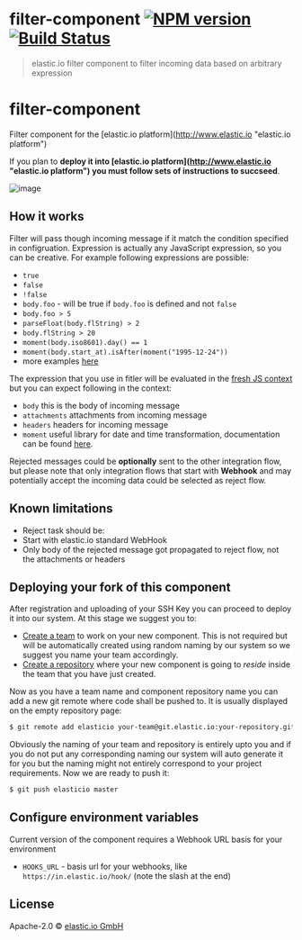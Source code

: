 # filter-component [![NPM version][npm-image]][npm-url] [![Build Status][travis-image]][travis-url]

> elastic.io filter component to filter incoming data based on arbitrary expression

# filter-component
Filter component for the [elastic.io platform](http://www.elastic.io &#34;elastic.io platform&#34;)

If you plan to **deploy it into [elastic.io platform](http://www.elastic.io &#34;elastic.io platform&#34;) you must follow sets of instructions to succseed**. 

![image](https://cloud.githubusercontent.com/assets/56208/22467841/7b19fa48-e7c6-11e6-934d-7ad224d5cd54.png)

## How it works

Filter will pass though incoming message if it match the condition specified in configruation. Expression is actually any JavaScript expression, so you can be creative. For example following expressions are possible:
 * ``true``
 * ``false``
 * ``!false``
 * ``body.foo`` - will be true if ``body.foo`` is defined and not ``false``
 * ``body.foo > 5``
 * ``parseFloat(body.flString) > 2``
 * ``body.flString > 20``
 * ``moment(body.iso8601).day() == 1``
 * ``moment(body.start_at).isAfter(moment("1995-12-24"))``
 * more examples [here](https://github.com/elasticio/filter-component/blob/master/test/filter.spec.js#L42)

The expression that you use in fitler will be evaluated in the 
[fresh JS context](https://nodejs.org/api/vm.html#vm_script_runinnewcontext_sandbox_options)
but you can expect following in the context:
 * ``body`` this is the body of incoming message
 * ``attachments`` attachments from incoming message
 * ``headers`` headers for incoming message
 * ``moment`` useful library for date and time transformation, documentation can be found [here](https://momentjs.com/).

Rejected messages could be **optionally** sent to the other integration flow, but please note that only integration flows
that start with **Webhook** and may potentially accept the incoming data could be selected as reject flow.


## Known limitations

* Reject task should be:
 * Start with elastic.io standard WebHook
* Only body of the rejected message got propagated to reject flow, not the attachments or headers

## Deploying your fork of this component

After registration and uploading of your SSH Key you can proceed to deploy it into our system. At this stage we suggest you to:
* [Create a team](http://docs.elastic.io/docs/teams) to work on your new component. This is not required but will be automatically created using random naming by our system so we suggest you name your team accordingly.
* [Create a repository](http://docs.elastic.io/docs/component-repositories) where your new component is going to *reside* inside the team that you have just created.

Now as you have a team name and component repository name you can add a new git remote where code shall be pushed to. It is usually displayed on the empty repository page:

```bash
$ git remote add elasticio your-team@git.elastic.io:your-repository.git
```

Obviously the naming of your team and repository is entirely upto you and if you do not put any corresponding naming our system will auto generate it for you but the naming might not entirely correspond to your project requirements.
Now we are ready to push it:

```bash
$ git push elasticio master
```

## Configure environment variables

Current version of the component requires a Webhook URL basis for your environment
 * ```HOOKS_URL``` - basis url for your webhooks, like ``https://in.elastic.io/hook/`` (note the slash at the end)

## License

Apache-2.0 © [elastic.io GmbH](https://www.elastic.io)


[npm-image]: https://badge.fury.io/js/filter-component.svg
[npm-url]: https://npmjs.org/package/filter-component
[travis-image]: https://travis-ci.org/elasticio/filter-component.svg?branch=master
[travis-url]: https://travis-ci.org/elasticio/filter-component
[daviddm-image]: https://david-dm.org/elasticio/filter-component.svg?theme=shields.io
[daviddm-url]: https://david-dm.org/elasticio/filter-component
